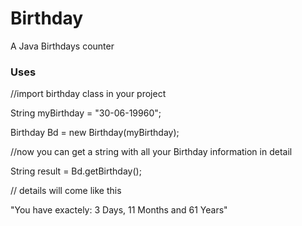 # Birthday
A Java Birthdays counter


### Uses

//import birthday class in your project

String myBirthday = "30-06-19960";

Birthday Bd = new Birthday(myBirthday);


//now you can get a string with all your Birthday information in detail

String result = Bd.getBirthday(); 

// details will come like this

"You have exactely: 3 Days, 11 Months and 61 Years" 
